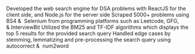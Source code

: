 Developed the web search engine for DSA problems with ReactJS for the client side, and Node.js for the server side
Scraped 5000+ problems using BS4 &  Selenium from programming platforms such as Leetcode, GFG, & InterviewBit
Utilized the BM25 and TF-IDF algorithms which displays the top 5 results for the provided search query
Handled edge cases by stemming, lemmatizing and pre-processing the search query using autocorrect &  num2word
